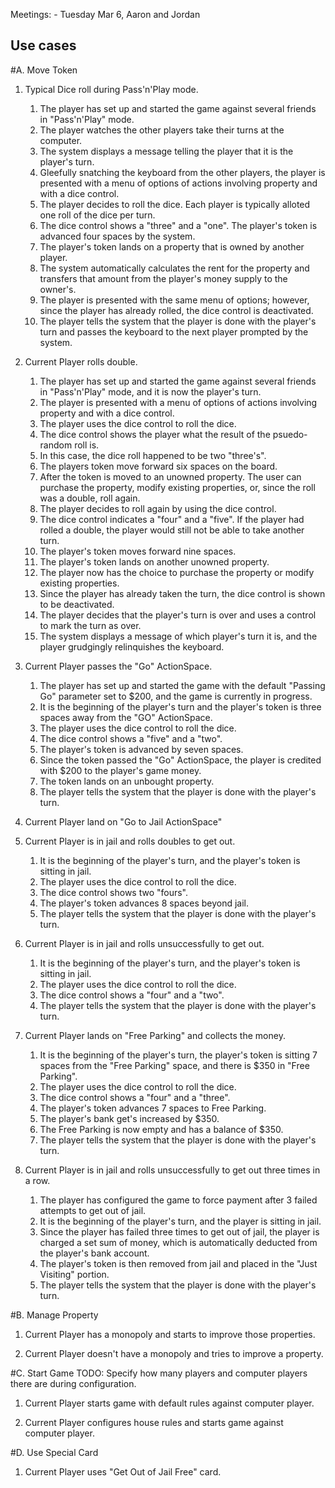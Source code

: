Meetings: 
    - Tuesday Mar 6, Aaron and Jordan

## Use cases

#A. Move Token

1. Typical Dice roll during Pass'n'Play mode.
    1. The player has set up and started the game against several friends in "Pass'n'Play" mode.
    2. The player watches the other players take their turns at the computer.
    3. The system displays a message telling the player that it is the player's turn.
    4. Gleefully snatching the keyboard from the other players, the player is presented with a menu of options of actions involving property and with a dice control.
    5. The player decides to roll the dice. Each player is typically alloted one roll of the dice per turn.
    6. The dice control shows a "three" and a "one". The player's token is advanced four spaces by the system.
    7. The player's token lands on a property that is owned by another player.
    8. The system automatically calculates the rent for the property and transfers that amount from the player's money supply to the owner's.
    9. The player is presented with the same menu of options; however, since the player has already rolled, the dice control is deactivated.
    10. The player tells the system that the player is done with the player's turn and passes the keyboard to the next player prompted by the system.

2. Current Player rolls double.
    1. The player has set up and started the game against several friends in "Pass'n'Play" mode, and it is now the player's turn.
    4. The player is presented with a menu of options of actions involving property and with a dice control.
    5. The player uses the dice control to roll the dice.
    6. The dice control shows the player what the result of the psuedo-random roll is.
    7. In this case, the dice roll happened to be two "three's".
    8. The players token move forward six spaces on the board.
    9. After the token is moved to an unowned property. The user can purchase the property, modify existing properties, or, since the roll was a double, roll again.
    10. The player decides to roll again by using the dice control.
    11. The dice control indicates a "four" and a "five". If the player had rolled a double, the player would still not be able to take another turn.
    12. The player's token moves forward nine spaces.
    13. The player's token lands on another unowned property.
    14. The player now has the choice to purchase the property or modify existing properties.
    15. Since the player has already taken the turn, the dice control is shown to be deactivated.
    16. The player decides that the player's turn is over and uses a control to mark the turn as over.
    17. The system displays a message of which player's turn it is, and the player grudgingly relinquishes the keyboard.

3. Current Player passes the "Go" ActionSpace.
    1. The player has set up and started the game with the default "Passing Go" parameter set to $200, and the game is currently in progress.
    2. It is the beginning of the player's turn and the player's token is three spaces away from the "GO" ActionSpace.
    3. The player uses the dice control to roll the dice.
    4. The dice control shows a "five" and a "two".
    5. The player's token is advanced by seven spaces.
    6. Since the token passed the "Go" ActionSpace, the player is credited with $200 to the player's game money.
    7. The token lands on an unbought property.
    8. The player tells the system that the player is done with the player's turn.

4. Current Player land on "Go to Jail ActionSpace"

5. Current Player is in jail and rolls doubles to get out.
   1. It is the beginning of the player's turn, and the player's token is sitting in jail.
   2. The player uses the dice control to roll the dice.
   3. The dice control shows two "fours".
   4. The player's token advances 8 spaces beyond jail.
   5. The player tells the system that the player is done with the player's turn.

6. Current Player is in jail and rolls unsuccessfully to get out.
   1. It is the beginning of the player's turn, and the player's token is sitting in jail.
   2. The player uses the dice control to roll the dice.
   3. The dice control shows a "four" and a "two".
   4. The player tells the system that the player is done with the player's turn.

7. Current Player lands on "Free Parking" and collects the money.
   1. It is the beginning of the player's turn, the player's token is sitting 7 spaces from the "Free Parking" space, and there is $350 in "Free Parking".
   2. The player uses the dice control to roll the dice.
   3. The dice control shows a "four" and a "three".
   4. The player's token advances 7 spaces to Free Parking.
   5. The player's bank get's increased by $350.
   6. The Free Parking is now empty and has a balance of $350.
   7. The player tells the system that the player is done with the player's turn.

8. Current Player is in jail and rolls unsuccessfully to get out three times in a row.
   1. The player has configured the game to force payment after 3 failed attempts to get out of jail.
   2. It is the beginning of the player's turn, and the player is sitting in jail.
   3. Since the player has failed three times to get out of jail, the player is charged a set sum of money, which is automatically deducted from the player's bank account.
   4. The player's token is then removed from jail and placed in the "Just Visiting" portion.
   5. The player tells the system that the player is done with the player's turn.

#B. Manage Property
1. Current Player has a monopoly and starts to improve those properties.

2. Current Player doesn't have a monopoly and tries to improve a property.

#C. Start Game
TODO: Specify how many players and computer players there are during configuration.  

1. Current Player starts game with default rules against computer player.

2. Current Player configures house rules and starts game against computer player.

#D. Use Special Card

1. Current Player uses "Get Out of Jail Free" card.
